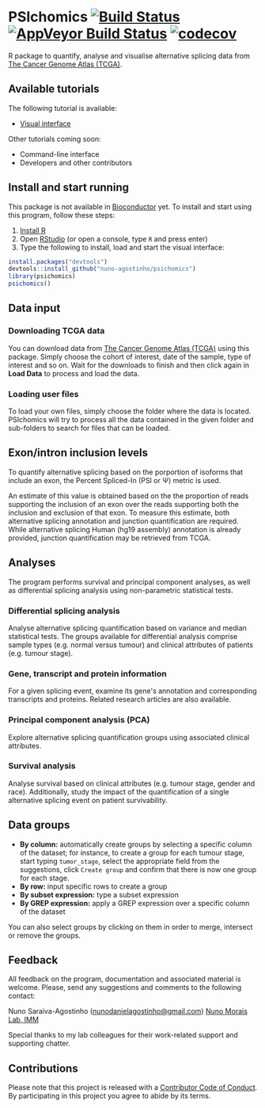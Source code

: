 # PSIchomics [![Build Status](https://travis-ci.org/nuno-agostinho/psichomics.svg?branch=master)](https://travis-ci.org/nuno-agostinho/psichomics) [![AppVeyor Build Status](https://ci.appveyor.com/api/projects/status/github/nuno-agostinho/psichomics?branch=master&svg=true)](https://ci.appveyor.com/project/nuno-agostinho/psichomics) [![codecov](https://codecov.io/gh/nuno-agostinho/psichomics/branch/master/graph/badge.svg)](https://codecov.io/gh/nuno-agostinho/psichomics)
R package to quantify, analyse and visualise alternative splicing data from 
[The Cancer Genome Atlas (TCGA)](https://tcga-data.nci.nih.gov/docs/publications/tcga).

## Available tutorials

The following tutorial is available:

* [Visual interface](http://rpubs.com/nuno-agostinho/psichomics-tutorial-visual)

Other tutorials coming soon:

* Command-line interface
* Developers and other contributors

## Install and start running
This package is not available in [Bioconductor](https://www.bioconductor.org)
yet. To install and start using this program, follow these steps:

1. [Install R](https://www.r-project.org/)
2. Open [RStudio](https://www.rstudio.com/products/rstudio) (or open a console, 
type `R` and press enter)
3. Type the following to install, load and start the visual interface:
```r
install.packages("devtools")
devtools::install_github("nuno-agostinho/psichomics")
library(psichomics)
psichomics()
```

## Data input
### Downloading TCGA data
You can download data from
[The Cancer Genome Atlas (TCGA)](https://tcga-data.nci.nih.gov) using this
package. Simply choose the cohort of interest, date of the sample, type of 
interest and so on. Wait for the downloads to finish and then click again in 
**Load Data** to process and load the data.

### Loading user files
To load your own files, simply choose the folder where the data is located. 
PSIchomics will try to process all the data contained in the given folder and
sub-folders to search for files that can be loaded.

## Exon/intron inclusion levels
To quantify alternative splicing based on the porportion of isoforms that 
include an exon, the Percent Spliced-In (PSI or Ψ) metric is used.

An estimate of this value is obtained based on the the proportion of reads 
supporting the inclusion of an exon over the reads supporting both the inclusion
and exclusion of that exon. To measure this estimate, both alternative splicing 
annotation and junction quantification are required. While alternative splicing 
Human (hg19 assembly) annotation is already provided, junction quantification 
may be retrieved from TCGA.

## Analyses
The program performs survival and principal component analyses, as well as
differential splicing analysis using non-parametric statistical tests.

### Differential splicing analysis
Analyse alternative splicing quantification based on variance and median 
statistical tests. The groups available for differential analysis comprise 
sample types (e.g. normal versus tumour) and clinical attributes of patients 
(e.g. tumour stage).

### Gene, transcript and protein information
For a given splicing event, examine its gene's annotation and corresponding 
transcripts and proteins. Related research articles are also available.

### Principal component analysis (PCA)
Explore alternative splicing quantification groups using associated clinical 
attributes.

### Survival analysis
Analyse survival based on clinical attributes (e.g. tumour stage, gender and
race). Additionally, study the impact of the quantification of a single 
alternative splicing event on patient survivability.

## Data groups

- **By column:** automatically create groups by selecting a specific column of 
the dataset; for instance, to create a group for each tumour stage, start typing
`tumor_stage`, select the appropriate field from the suggestions, click 
`Create group` and confirm that there is now one group for each stage.
- **By row:** input specific rows to create a group
- **By subset expression:** type a subset expression
- **By GREP expression:** apply a GREP expression over a specific column of the 
dataset

You can also select groups by clicking on them in order to merge, intersect or 
remove the groups.

## Feedback
All feedback on the program, documentation and associated material is welcome. 
Please, send any suggestions and comments to the following contact:

Nuno Saraiva-Agostinho (nunodanielagostinho@gmail.com)
<a href="http://imm.medicina.ulisboa.pt/group/compbio/" target="_blank">Nuno Morais Lab, IMM</a>

Special thanks to my lab colleagues for their work-related support and 
supporting chatter.

## Contributions
Please note that this project is released with a 
[Contributor Code of Conduct](CONDUCT.md). By participating in this project you 
agree to abide by its terms.